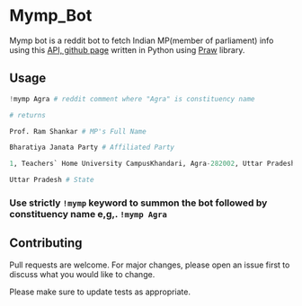 # Mymp_Bot

Mymp bot is a reddit bot to fetch Indian MP(member of parliament) info using this
[API, github page](https://github.com/devarsh1997/InfoMP) written in Python using [Praw](https://praw.readthedocs.io/en/latest/) library.

## Usage

```python
!mymp Agra # reddit comment where "Agra" is constituency name

# returns 

Prof. Ram Shankar # MP's Full Name

Bharatiya Janata Party # Affiliated Party

1, Teachers` Home University CampusKhandari, Agra-282002, Uttar PradeshTels. (####) #####, ########## (M)

Uttar Pradesh # State
```
### Use strictly `!mymp` keyword to summon the bot followed by constituency name e,g,. `!mymp Agra`

## Contributing
Pull requests are welcome. For major changes, please open an issue first to discuss what you would like to change.

Please make sure to update tests as appropriate.
